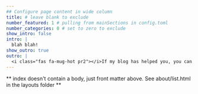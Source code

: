 ```yaml
---
## Configure page content in wide column
title: # leave blank to exclude
number_featured: 1 # pulling from mainSections in config.toml
number_categories: 0 # set to zero to exclude
show_intro: false
intro: |
  blah blah!
show_outro: true
outro: |
  <i class="fas fa-mug-hot pr2"></i>If my blog has helped you, you can [buy me a coffee](https://ko-fi.com/)!
---
```


** index doesn't contain a body, just front matter above.
See about/list.html in the layouts folder **
